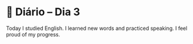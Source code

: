 # 📝 Diário – Dia 3

Today I studied English.
I learned new words and practiced speaking.
I feel proud of my progress.
